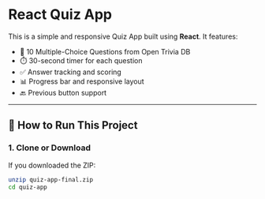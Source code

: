 # React Quiz App

This is a simple and responsive Quiz App built using **React**. It features:

- 🧠 10 Multiple-Choice Questions from Open Trivia DB  
- ⏱️ 30-second timer for each question  
- ✅ Answer tracking and scoring  
- 📊 Progress bar and responsive layout  
- 🔙 Previous button support  

---

## 🚀 How to Run This Project

### 1. Clone or Download

If you downloaded the ZIP:

```bash
unzip quiz-app-final.zip
cd quiz-app
